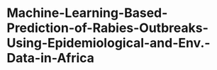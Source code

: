 # Machine-Learning-Based-Prediction-of-Rabies-Outbreaks-Using-Epidemiological-and-Env.-Data-in-Africa
